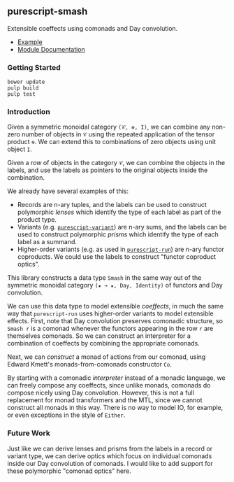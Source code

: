 ## purescript-smash

Extensible coeffects using comonads and Day convolution.

- [Example](test/Main.purs)
- [Module Documentation](generated-docs/Data/Smash.md)

### Getting Started

```
bower update
pulp build
pulp test
```

### Introduction

Given a symmetric monoidal category `(𝒞, ⊗, I)`, we can combine any non-zero number of objects in `𝒞` using the repeated application of the tensor product `⊗`. We can extend this to combinations of zero objects using unit object `I`.

Given a _row_ of objects in the category `𝒞`, we can combine the objects in the labels, and use the labels as pointers to the original objects inside the combination.

We already have several examples of this:

- Records are n-ary tuples, and the labels can be used to construct polymorphic _lenses_ which identify the type of each label as part of the product type.
- Variants (e.g. [`purescript-variant`](https://github.com/natefaubion/purescript-variant)) are n-ary sums, and the labels can be used to construct polymorphic _prisms_ which identify the type of each label as a summand.
- Higher-order variants (e.g. as used in [`purescript-run`](https://github.com/natefaubion/purescript-run)) are n-ary functor coproducts. We could use the labels to construct "functor coproduct optics".

This library constructs a data type `Smash` in the same way out of the symmetric monoidal category `(★ → ★, Day, Identity)` of functors and Day convolution.

We can use this data type to model extensible _coeffects_, in much the same way that `purescript-run` uses higher-order variants to model extensible effects. First, note that Day convolution preserves comonadic structure, so `Smash r` is a comonad whenever the functors appearing in the row `r` are themselves comonads. So we can construct an interpreter for a combination of coeffects by combining the appropriate comonads.

Next, we can _construct_ a monad of actions from our comonad, using Edward Kmett's monads-from-comonads constructor `Co`.

By starting with a comonadic _interpreter_ instead of a monadic language, we can freely compose any coeffects, since unlike monads, comonads do compose nicely using Day convolution. However, this is not a full replacement for monad transformers and the MTL, since we cannot construct all monads in this way. There is no way to model IO, for example, or even exceptions in the style of `Either`.

### Future Work

Just like we can derive lenses and prisms from the labels in a record or variant type, we can derive optics which focus on individual comonads inside our Day convolution of comonads. I would like to add support for these polymorphic "comonad optics" here.
